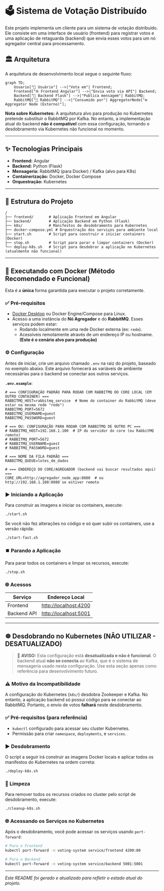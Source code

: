 # 🗳️ Sistema de Votação Distribuído

Este projeto implementa um cliente para um sistema de votação distribuído. Ele consiste em uma interface de usuário (frontend) para registrar votos e uma aplicação de retaguarda (backend) que envia esses votos para um nó agregador central para processamento.

## 🏛️ Arquitetura

A arquitetura de desenvolvimento local segue o seguinte fluxo:

```mermaid
graph TD;
    Usuario["👤 Usuário"] -->|"Vota em"| Frontend;
    Frontend["🌐 Frontend Angular"] -->|"Envia voto via API"| Backend;
    Backend["🐍 Backend Flask"] -->|"Publica mensagem"| RabbitMQ;
    RabbitMQ["🐇 RabbitMQ"] -->|"Consumido por"| AggregatorNode["⚙️ Aggregator Node (Externo)"];
```

**Nota sobre Kubernetes:** A arquitetura alvo para produção no Kubernetes pretende substituir o RabbitMQ por Kafka. No entanto, a implementação atual do backend **não é compatível** com essa configuração, tornando o desdobramento via Kubernetes não funcional no momento.

---

## ✨ Tecnologias Principais

- **Frontend:** Angular
- **Backend:** Python (Flask)
- **Mensageria:** RabbitMQ (para Docker) / Kafka (alvo para K8s)
- **Containerização:** Docker, Docker Compose
- **Orquestração:** Kubernetes

---

## 📁 Estrutura do Projeto

```
/
├── frontend/       # Aplicação Frontend em Angular
├── backend/        # Aplicação Backend em Python (Flask)
├── k8s/            # Manifestos de desdobramento para Kubernetes
├── docker-compose.yml # Orquestração dos serviços para ambiente local
├── start.sh        # Script para construir e iniciar containers (Docker)
├── stop.sh         # Script para parar e limpar containers (Docker)
└── deploy-k8s.sh   # Script para desdobrar a aplicação no Kubernetes (atualmente não funcional)
```

---

## 🚀 Executando com Docker (Método Recomendado e Funcional)

Esta é a **única** forma garantida para executar o projeto corretamente.

### ✅ Pré-requisitos
- [Docker Desktop](https://www.docker.com/products/docker-desktop/) ou Docker Engine/Compose para Linux.
- Acesso a uma instância do **Nó Agregador** e do **RabbitMQ**. Esses serviços podem estar:
  - Rodando localmente em uma rede Docker externa (ex: `rede`).
  - Acessíveis remotamente através de um endereço IP ou hostname. **(Este é o cenário alvo para produção)**

### ⚙️ Configuração
Antes de iniciar, crie um arquivo chamado `.env` na raiz do projeto, baseado no exemplo abaixo. Este arquivo fornecerá as variáveis de ambiente necessárias para o backend se conectar aos outros serviços.

**`.env.example`**:
```env
# === CONFIGURAÇÃO PADRÃO PARA RODAR COM RABBITMQ DO CORE LOCAL (EM OUTRO CONTAINER) ===
RABBITMQ_HOST=rabbitmq_service  # Nome do container do RabbitMQ (deve estar na mesma rede "rede")
RABBITMQ_PORT=5672
RABBITMQ_USERNAME=guest
RABBITMQ_PASSWORD=guest

# === OU: CONFIGURAÇÃO PARA RODAR COM RABBITMQ DE OUTRO PC ===
# RABBITMQ_HOST=192.168.1.100  # IP do servidor do core (ou RabbitMQ remoto)
# RABBITMQ_PORT=5672
# RABBITMQ_USERNAME=guest
# RABBITMQ_PASSWORD=guest

# === NOME DA FILA PADRÃO ===
RABBITMQ_QUEUE=lotes_de_dados

# === ENDEREÇO DO CORE/AGREGADOR (backend vai buscar resultados aqui) ===
CORE_URL=http://agregador_node_app:8080  # ou http://192.168.1.100:8080 se estiver remoto

```

### ▶️ Iniciando a Aplicação

Para construir as imagens e iniciar os containers, execute:
```bash
./start.sh
```
Se você não fez alterações no código e só quer subir os containers, use a versão rápida:
```bash
./start-fast.sh
```
### ⏹️ Parando a Aplicação

Para parar todos os containers e limpar os recursos, execute:
```bash
./stop.sh
```

### 🌐 Acessos

| Serviço    | Endereço Local                          |
|------------|-----------------------------------------|
| Frontend   | [http://localhost:4200](http://localhost:4200) |
| Backend API| [http://localhost:5001](http://localhost:5001) |

---

## ☸️ Desdobrando no Kubernetes (NÃO UTILIZAR - DESATUALIZADO)

> 🛑 **AVISO:** Esta configuração está **desatualizada e não é funcional**. O backend atual **não se conecta** ao Kafka, que é o sistema de mensageria usado nesta configuração. Use esta seção apenas como referência para desenvolvimento futuro.

### ⚠️ Motivo da Incompatibilidade
A configuração do Kubernetes (`k8s/`) desdobra Zookeeper e Kafka. No entanto, a aplicação backend só possui código para se conectar ao RabbitMQ. Portanto, o envio de votos **falhará** neste desdobramento.

### ✅ Pré-requisitos (para referência)
- `kubectl` configurado para acessar seu cluster Kubernetes.
- Permissão para criar `namespace`, `deployments`, e `services`.

### ▶️ Desdobramento
O script a seguir irá construir as imagens Docker locais e aplicar todos os manifestos do Kubernetes na ordem correta:
```bash
./deploy-k8s.sh
```

### 🧹 Limpeza
Para remover todos os recursos criados no cluster pelo script de desdobramento, execute:
```bash
./cleanup-k8s.sh
```

### 🌐 Acessando os Serviços no Kubernetes
Após o desdobramento, você pode acessar os serviços usando `port-forward`:
```bash
# Para o Frontend
kubectl port-forward -n voting-system service/frontend 4200:80

# Para o Backend
kubectl port-forward -n voting-system service/backend 5001:5001
```

---

*Este README foi gerado e atualizado para refletir o estado atual do projeto.*
